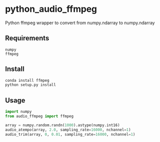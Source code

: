 # python_audio_ffmpeg
Python ffmpeg wrapper to convert from numpy.ndarray to numpy.ndarray

## Requirements

```
numpy
ffmpeg
```

## Install
```bash
conda install ffmpeg
python setup.py install
```

## Usage

```python
import numpy
from audio_ffmpeg import ffmpeg

array = numpy.random.randn(1000).astype(numpy.int16)
audio_atempo(array, 2.0, sampling_rate=16000, nchannel=1)
audio_trim(array, 0, 0.01, sampling_rate=16000, nchannel=1)
```
